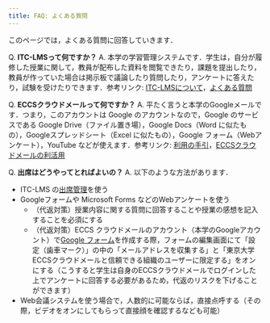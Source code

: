 ```yaml
---
title: FAQ: よくある質問
---
```


このページでは，よくある質問に回答していきます．  

Q. **ITC-LMSって何ですか？**
A. 本学の学習管理システムです．学生は，自分が履修した授業に関して，教員が配布した資料を閲覧できたり，課題を提出したり，教員が作っていた場合は掲示板で議論したり質問したり，アンケートに答えたり，試験を受けたりできます．参考リンク: <a href="https://www.ecc.u-tokyo.ac.jp/itc-lms/index.html" target="_blank">ITC-LMSについて</a>，<a href="https://www.ecc.u-tokyo.ac.jp/itc-lms/faq.html" target="_blank">よくある質問</a>   

  

Q. **ECCSクラウドメールって何ですか？**
A. 平たく言うと本学のGoogleメールです．つまり，このアカウントは Google のアカウントなので，Google のサービスである Google Drive（ファイル置き場），Google Docs（Word に似たもの），Googleスプレッドシート（Excel に似たもの），Google フォーム（Webアンケート），YouTube などが使えます．参考リンク: <a href="https://www.ecc.u-tokyo.ac.jp/announcement/2017/04/26_2495.html" target="_blank">利用の手引</a>，<a href="http://www.itc.u-tokyo.ac.jp/DigitalLife/perFile/12_ec_gakusei-cloud.pdf" target="_blank">ECCSクラウドメールの利活用</a>  
  
  
Q. **出席はどうやってとればよいの？**
A. 以下のような方法があります．
  * ITC-LMS の<a href="https://www.ecc.u-tokyo.ac.jp/announcement/2014/05/13_1904.html" target="_blank">出席管理</a>を使う
  * Googleフォームや Microsoft Forms などのWebアンケートを使う
    * （代返対策）授業内容に関する質問に回答することや授業の感想を記入することを必須にする
    * （代返対策）ECCS クラウドメールのアカウント（本学のGoogleアカウント）で<a href="https://docs.google.com/forms/u/0/?tgif=d" target="_blank">Google フォーム</a>を作成する際，フォームの編集画面にて「設定（歯車マーク）」の中の「メールアドレスを収集する」と「東京大学ECCSクラウドメールと信頼できる組織のユーザーに限定する」をオンにする（こうすると学生は自身のECCSクラウドメールでログインした上でアンケートに回答する必要があるため，代返のリスクを下げることができます）
  * Web会議システムを使う場合で，人数的に可能ならば，直接点呼する（その際，ビデオをオンにしてもらって直接顔を確認するなども可能）

